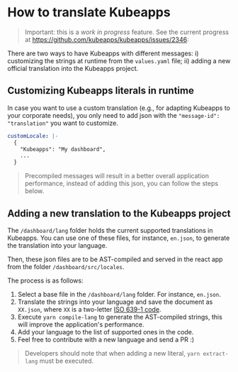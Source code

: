 # How to translate Kubeapps

> Important: this is a _work in progress_ feature. See the current progress at https://github.com/kubeapps/kubeapps/issues/2346:

There are two ways to have Kubeapps with different messages: i) customizing the strings at runtime from the `values.yaml` file; ii) adding a new official translation into the Kubeapps project.

## Customizing Kubeapps literals in runtime

In case you want to use a custom translation (e.g., for adapting Kubeapps to your corporate needs), you only need to add json with the `"message-id": "translation"` you want to customize.

```yaml
customLocale: |-
  {
    "Kubeapps": "My dashboard",
    ...
  }
```

> Precompiled messages will result in a better overall application performance, instead of adding this json, you can follow the steps below.

## Adding a new translation to the Kubeapps project

The `/dashboard/lang` folder holds the current supported translations in Kubeapps. You can use one of these files, for instance, `en.json`, to generate the translation into your language.

Then, these json files are to be AST-compiled and served in the react app from the folder `/dashboard/src/locales`.

The process is as follows:

1. Select a base file in the `/dashboard/lang` folder. For instance, `en.json`.
2. Translate the strings into your language and save the document as `XX.json`, where `XX` is a two-letter [ISO 639-1 code](https://en.wikipedia.org/wiki/List_of_ISO_639-1_codes).
3. Execute `yarn compile-lang` to generate the AST-compiled strings, this will improve the application's performance.
4. Add your language to the list of supported ones in the code.
5. Feel free to contribute with a new language and send a PR :)

> Developers should note that when adding a new literal, `yarn extract-lang` must be executed.
